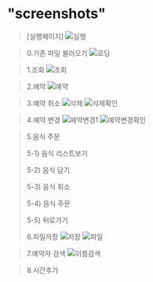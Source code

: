 "screenshots"
======================
>[실행페이지]
>![실행](https://user-images.githubusercontent.com/103713510/167403206-4fd0a602-4643-4050-8a7e-b7102c18f048.png)

>0.기존 파일 불러오기
>![로딩](https://user-images.githubusercontent.com/103713510/167433989-99aceb2a-4dd2-40f2-912e-9887c16b7e36.png)

>1.조회
>![조회](https://user-images.githubusercontent.com/103713510/167430959-27a59832-fce4-4d55-af7a-502caa1b420e.png)

>2.예약
>![예약](https://user-images.githubusercontent.com/103713510/167430772-5967312e-c854-4638-a319-3d593a60b9fc.png)

>3.예약 취소
>![삭제](https://user-images.githubusercontent.com/103713510/167434043-23b7152a-2d7f-4bc2-9cf2-13da5ca19376.png)
![삭제확인](https://user-images.githubusercontent.com/103713510/167434074-4870a8d1-dc87-4d4f-9c21-0922db4fb07b.png)

>4.예약 변경
>![예약변경1](https://user-images.githubusercontent.com/103713510/167432392-5b5f58cc-a501-45ed-b269-ff48901b21f1.png)
![예약변경확인](https://user-images.githubusercontent.com/103713510/167432430-fa46e298-35d3-4016-b9a4-2b7c673dfe2a.png)

>5.음식 주문
>
>5-1) 음식 리스트보기
>
>5-2) 음식 담기
>
>5-3) 음식 취소
>
>5-4) 음식 주문
>
>5-5) 뒤로가기
>
>6.파일저장
>![저장](https://user-images.githubusercontent.com/103713510/167433908-0d6d128e-905a-4d11-9cc5-87f29e2ada41.png)
![파일](https://user-images.githubusercontent.com/103713510/167433941-1d5782c3-706a-44e7-826c-7841bd8e067e.png)

>7.예약자 검색
>![이름검색](https://user-images.githubusercontent.com/103713510/167433855-cbabf213-6232-431e-87c1-88d7b690eb0a.png)

>8.시간추가


